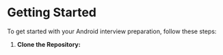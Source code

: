 # Getting Started

To get started with your Android interview preparation, follow these steps:

1. **Clone the Repository:**
